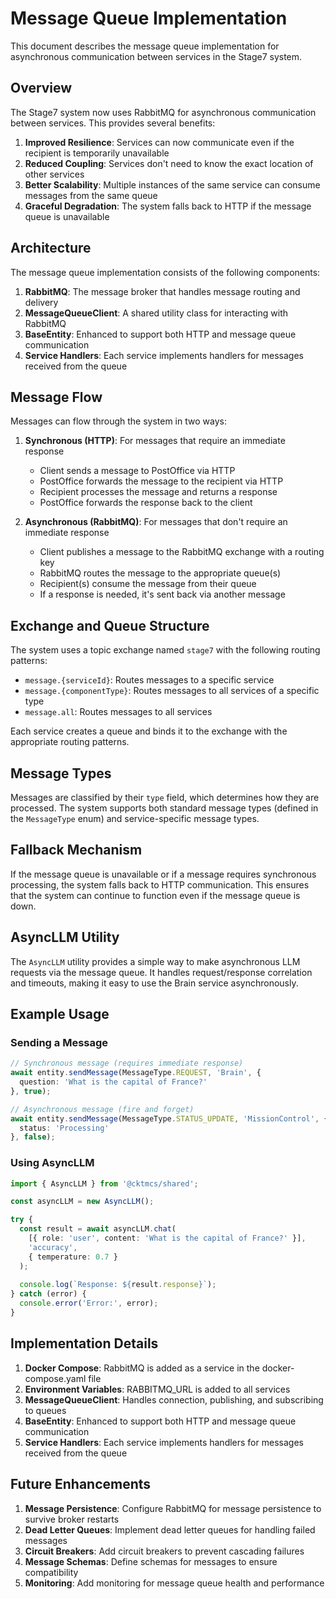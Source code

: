 # Message Queue Implementation

This document describes the message queue implementation for asynchronous communication between services in the Stage7 system.

## Overview

The Stage7 system now uses RabbitMQ for asynchronous communication between services. This provides several benefits:

1. **Improved Resilience**: Services can now communicate even if the recipient is temporarily unavailable
2. **Reduced Coupling**: Services don't need to know the exact location of other services
3. **Better Scalability**: Multiple instances of the same service can consume messages from the same queue
4. **Graceful Degradation**: The system falls back to HTTP if the message queue is unavailable

## Architecture

The message queue implementation consists of the following components:

1. **RabbitMQ**: The message broker that handles message routing and delivery
2. **MessageQueueClient**: A shared utility class for interacting with RabbitMQ
3. **BaseEntity**: Enhanced to support both HTTP and message queue communication
4. **Service Handlers**: Each service implements handlers for messages received from the queue

## Message Flow

Messages can flow through the system in two ways:

1. **Synchronous (HTTP)**: For messages that require an immediate response
   - Client sends a message to PostOffice via HTTP
   - PostOffice forwards the message to the recipient via HTTP
   - Recipient processes the message and returns a response
   - PostOffice forwards the response back to the client

2. **Asynchronous (RabbitMQ)**: For messages that don't require an immediate response
   - Client publishes a message to the RabbitMQ exchange with a routing key
   - RabbitMQ routes the message to the appropriate queue(s)
   - Recipient(s) consume the message from their queue
   - If a response is needed, it's sent back via another message

## Exchange and Queue Structure

The system uses a topic exchange named `stage7` with the following routing patterns:

- `message.{serviceId}`: Routes messages to a specific service
- `message.{componentType}`: Routes messages to all services of a specific type
- `message.all`: Routes messages to all services

Each service creates a queue and binds it to the exchange with the appropriate routing patterns.

## Message Types

Messages are classified by their `type` field, which determines how they are processed. The system supports both standard message types (defined in the `MessageType` enum) and service-specific message types.

## Fallback Mechanism

If the message queue is unavailable or if a message requires synchronous processing, the system falls back to HTTP communication. This ensures that the system can continue to function even if the message queue is down.

## AsyncLLM Utility

The `AsyncLLM` utility provides a simple way to make asynchronous LLM requests via the message queue. It handles request/response correlation and timeouts, making it easy to use the Brain service asynchronously.

## Example Usage

### Sending a Message

```typescript
// Synchronous message (requires immediate response)
await entity.sendMessage(MessageType.REQUEST, 'Brain', { 
  question: 'What is the capital of France?' 
}, true);

// Asynchronous message (fire and forget)
await entity.sendMessage(MessageType.STATUS_UPDATE, 'MissionControl', { 
  status: 'Processing' 
}, false);
```

### Using AsyncLLM

```typescript
import { AsyncLLM } from '@cktmcs/shared';

const asyncLLM = new AsyncLLM();

try {
  const result = await asyncLLM.chat(
    [{ role: 'user', content: 'What is the capital of France?' }],
    'accuracy',
    { temperature: 0.7 }
  );
  
  console.log(`Response: ${result.response}`);
} catch (error) {
  console.error('Error:', error);
}
```

## Implementation Details

1. **Docker Compose**: RabbitMQ is added as a service in the docker-compose.yaml file
2. **Environment Variables**: RABBITMQ_URL is added to all services
3. **MessageQueueClient**: Handles connection, publishing, and subscribing to queues
4. **BaseEntity**: Enhanced to support both HTTP and message queue communication
5. **Service Handlers**: Each service implements handlers for messages received from the queue

## Future Enhancements

1. **Message Persistence**: Configure RabbitMQ for message persistence to survive broker restarts
2. **Dead Letter Queues**: Implement dead letter queues for handling failed messages
3. **Circuit Breakers**: Add circuit breakers to prevent cascading failures
4. **Message Schemas**: Define schemas for messages to ensure compatibility
5. **Monitoring**: Add monitoring for message queue health and performance
